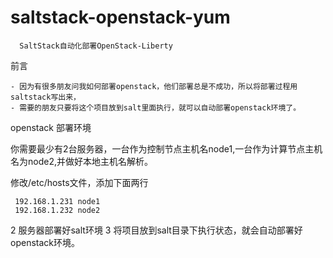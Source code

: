 # saltstack-openstack-yum
      SaltStack自动化部署OpenStack-Liberty

前言

    - 因为有很多朋友问我如何部署openstack，他们部署总是不成功，所以将部署过程用saltstack写出来，
    - 需要的朋友只要将这个项目放到salt里面执行，就可以自动部署openstack环境了。
    
openstack 部署环境
   
你需要最少有2台服务器，一台作为控制节点主机名node1,一台作为计算节点主机名为node2,并做好本地主机名解析。
  
  
  修改/etc/hosts文件，添加下面两行
   
     192.168.1.231 node1
     192.168.1.232 node2
    
2 服务器部署好salt环境
3 将项目放到salt目录下执行状态，就会自动部署好openstack环境。
